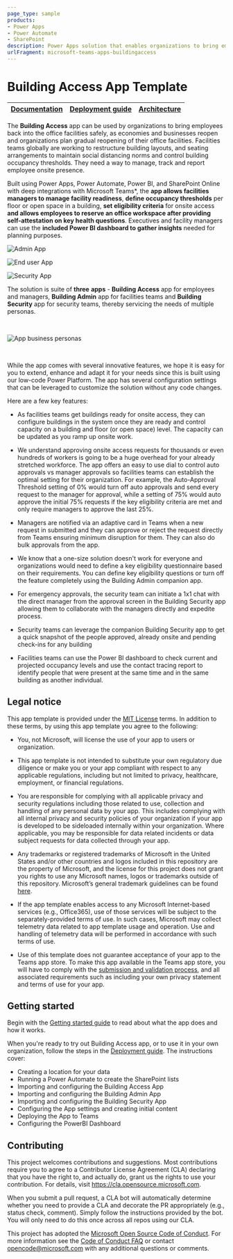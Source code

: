 ```yaml
---
page_type: sample
products:
- Power Apps
- Power Automate
- SharePoint
description: Power Apps solution that enables organizations to bring employees back into the office facilities safely, as economies and businesses reopen and organizations plan gradual reopening of their office facilities.
urlFragment: microsoft-teams-apps-buildingaccess
---
```


# Building Access App Template

| [Documentation](https://github.com/OfficeDev/microsoft-teams-apps-buildingaccess/wiki/Home) | [Deployment guide](https://github.com/OfficeDev/microsoft-teams-apps-buildingaccess/wiki/Deployment-guide) | [Architecture](https://github.com/OfficeDev/microsoft-teams-apps-buildingaccess/wiki/Solution-Overview) |
| ---- | ---- | ---- |

The **Building Access** app can be used by organizations to bring employees
back into the office facilities safely, as economies and businesses
reopen and organizations plan gradual reopening of their office
facilities. Facilities teams globally are working to restructure
building layouts, and seating arrangements to maintain social distancing
norms and control building occupancy thresholds. They need a way to
manage, track and report employee onsite presence.

Built using Power Apps, Power Automate, Power BI, and SharePoint Online
with deep integrations with Microsoft Teams*, the **app allows
facilities managers to manage facility readiness**, **define occupancy
thresholds** per floor or open space in a building, **set eligibility
criteria** for onsite access **and allows employees to reserve an office
workspace after providing self-attestation on key health questions**.
Executives and facility managers can use the **included Power BI
dashboard to gather insights** needed for planning purposes.


![Admin App](https://github.com/OfficeDev/microsoft-teams-apps-buildingaccess/wiki/Images/BA_Admin.png)


![End user App](https://github.com/OfficeDev/microsoft-teams-apps-buildingaccess/wiki/Images/BA_Access.png)


![Security App](https://github.com/OfficeDev/microsoft-teams-apps-buildingaccess/wiki/Images/BA_Security.png)

The solution is suite of **three** **apps** - **Building Access** app
for employees and managers, **Building Admin** app for facilities teams
and **Building Security** app for security teams, thereby servicing the
needs of multiple personas.

 


![App business personas](https://github.com/OfficeDev/microsoft-teams-apps-buildingaccess/wiki/Images/BA_Personas.png)

 

While the app comes with several innovative features, we hope it is easy
for you to extend, enhance and adapt it for your needs since this is
built using our low-code Power Platform. The app has several
configuration settings that can be leveraged to customize the solution
without any code changes.

Here are a few key features:

-   As facilities teams get buildings ready for onsite access, they can configure buildings in the system once they are ready and control capacity on a building and floor (or open space) level. The capacity can be updated as you ramp up onsite work.

-   We understand approving onsite access requests for thousands or even hundreds of workers is going to be a huge overhead for your already stretched workforce. The app offers an easy to use dial to control auto approvals vs manager approvals so facilities teams can establish the optimal setting for their organization. For example, the Auto-Approval Threshold setting of 0% would turn off auto approvals and send every request to the manager for approval, while a setting of 75% would auto approve the initial 75% requests if the key eligibility criteria are met and only require managers to approve the last 25%.

-   Managers are notified via an adaptive card in Teams when a new request in submitted and they can approve or reject the request directly from Teams ensuring minimum disruption for them. They can also do bulk approvals from the app.

-   We know that a one-size solution doesn't work for everyone and organizations would need to define a key eligibility questionnaire based on their requirements. You can define key eligibility questions or turn off the feature completely using the Building Admin companion app.

-   For emergency approvals, the security team can initiate a 1x1 chat with the direct manager from the approval screen in the Building Security app allowing them to collaborate with the managers directly and expedite process.

-   Security teams can leverage the companion Building Security app to get a quick snapshot of the people approved, already onsite and pending check-ins for any building

-   Facilities teams can use the Power BI dashboard to check current and projected occupancy levels and use the contact tracing report to identify people that were present at the same time and in the same building as another individual.
  

## Legal notice

This app template is provided under the [MIT License](https://github.com/OfficeDev/microsoft-teams-apps-buildingaccess/blob/master/LICENSE) terms.  In addition to these terms, by using this app template you agree to the following:

- You, not Microsoft, will license the use of your app to users or organization. 

- This app template is not intended to substitute your own regulatory due diligence or make you or your app compliant with respect to any applicable regulations, including but not limited to privacy, healthcare, employment, or financial regulations.

- You are responsible for complying with all applicable privacy and security regulations including those related to use, collection and handling of any personal data by your app. This includes complying with all internal privacy and security policies of your organization if your app is developed to be sideloaded internally within your organization. Where applicable, you may be responsible for data related incidents or data subject requests for data collected through your app.

- Any trademarks or registered trademarks of Microsoft in the United States and/or other countries and logos included in this repository are the property of Microsoft, and the license for this project does not grant you rights to use any Microsoft names, logos or trademarks outside of this repository. Microsoft’s general trademark guidelines can be found [here](https://www.microsoft.com/en-us/legal/intellectualproperty/trademarks/usage/general.aspx).

- If the app template enables access to any Microsoft Internet-based services (e.g., Office365), use of those services will be subject to the separately-provided terms of use. In such cases, Microsoft may collect telemetry data related to app template usage and operation. Use and handling of telemetry data will be performed in accordance with such terms of use.

- Use of this template does not guarantee acceptance of your app to the Teams app store. To make this app available in the Teams app store, you will have to comply with the [submission and validation process](https://docs.microsoft.com/en-us/microsoftteams/platform/concepts/deploy-and-publish/appsource/publish), and all associated requirements such as including your own privacy statement and terms of use for your app.


## Getting started

Begin with the [Getting started guide](https://github.com/OfficeDev/microsoft-teams-apps-buildingaccess/wiki/Getting-started) to read about what the app does and how it works.

When you're ready to try out Building Access app, or to use it in your own organization, follow the steps in the [Deployment guide](https://github.com/OfficeDev/microsoft-teams-apps-buildingaccess/wiki/Deployment-guide). The instructions cover:

-   Creating a location for your data
-   Running a Power Automate to create the SharePoint lists
-   Importing and configuring the Building Access App
-   Importing and configuring the Building Admin App
-   Importing and configuring the Building Security App
-   Configuring the App settings and creating initial content
-   Deploying the App to Teams
-   Configuring the PowerBI Dashboard

## Contributing

This project welcomes contributions and suggestions.  Most contributions require you to agree to a
Contributor License Agreement (CLA) declaring that you have the right to, and actually do, grant us
the rights to use your contribution. For details, visit https://cla.opensource.microsoft.com.

When you submit a pull request, a CLA bot will automatically determine whether you need to provide
a CLA and decorate the PR appropriately (e.g., status check, comment). Simply follow the instructions
provided by the bot. You will only need to do this once across all repos using our CLA.

This project has adopted the [Microsoft Open Source Code of Conduct](https://opensource.microsoft.com/codeofconduct/).
For more information see the [Code of Conduct FAQ](https://opensource.microsoft.com/codeofconduct/faq/) or
contact [opencode@microsoft.com](mailto:opencode@microsoft.com) with any additional questions or comments.
